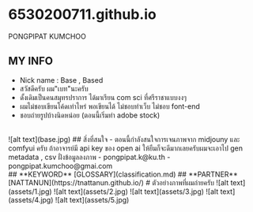 # 6530200711.github.io
PONGPIPAT KUMCHOO
## MY INFO
  - Nick name : Base , Based
  - สวัสดีครับ ผม"เบท"นะครับ
  - ดั้งเดิมเป็นคนสมุทรปราการ ได้มาเรียน com sci ที่ศรีราชาแบบงงๆ
  - ผมไม่ชอบเขียนโค้ดเท่าไหร่ พอเขียนได้ ไม่ชอบทำเว็บ ไม่ชอบ font-end
  - ชอบถ่ายรูปบ้างนิดหน่อย (ตอนนี้เริ่มทำ adobe stock)
<br/>
![alt text](base.jpg)
## สิ่งที่สนใจ
  - ตอนนี้กำลังสนใจการเจนภาพจาก midjouny และ comfyui ครับ ถ้าอาจารย์มี api key ของ open ai ให้ยืมก็จะดีมากเลยครับผมจะเอาไป gen metadata , csv  ฝั่งข้อมูลลงภาพ
  - pongpipat.k@ku.th
  - pongpipat.kumchoo@gmai.com
<br/>
## **KEYWORD** [GLOSSARY](classification.md)
## **PARTNER** [NATTANUN](https://tnattanun.github.io/)
# ตัวอย่างภาพที่ผมถ่ายครับ
![alt text](assets/1.jpg)
![alt text](assets/2.jpg)
![alt text](assets/3.jpg)
![alt text](assets/4.jpg)
![alt text](assets/5.jpg)
